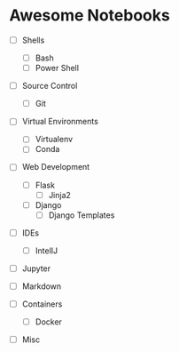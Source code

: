 # Awesome Notebooks

- [ ] Shells
   - [ ] Bash 
   - [ ] Power Shell

- [ ] Source Control
   - [ ] Git
   
- [ ] Virtual Environments
    - [ ] Virtualenv
    - [ ] Conda

- [ ] Web Development
   - [ ] Flask
      - [ ] Jinja2
   - [ ] Django
      - [ ] Django Templates

- [ ] IDEs
   - [ ] IntelIJ

- [ ] Jupyter

- [ ] Markdown

- [ ] Containers
    - [ ] Docker
    
- [ ] Misc


 
